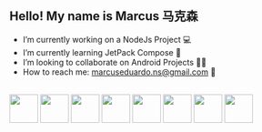 ## Hello! My name is Marcus 马克森

- I’m currently working on a NodeJs Project 💻
- I’m currently learning JetPack Compose 📱
- I’m looking to collaborate on Android Projects 🐱‍💻
- How to reach me: marcuseduardo.ns@gmail.com 📧

<div style="display: inline_block"><br>
  <img height="50" width="50" src="https://cdn.jsdelivr.net/gh/devicons/devicon/icons/kotlin/kotlin-original.svg" />
  <img height="50" width="50" src="https://cdn.jsdelivr.net/gh/devicons/devicon/icons/android/android-original.svg" />
  <img height="50" width="50" src="https://cdn.jsdelivr.net/gh/devicons/devicon/icons/javascript/javascript-original.svg" />
  <img height="50" width="50" src="https://cdn.jsdelivr.net/gh/devicons/devicon/icons/html5/html5-original.svg" />
  <img height="50" width="50" src="https://cdn.jsdelivr.net/gh/devicons/devicon/icons/css3/css3-original.svg" />
  <img height="50" width="50" src="https://cdn.jsdelivr.net/gh/devicons/devicon/icons/python/python-original.svg" />
  <img height="50" width="50" src="https://cdn.jsdelivr.net/gh/devicons/devicon/icons/r/r-original.svg" />
  <img height="50" width="50" src="https://cdn.jsdelivr.net/gh/devicons/devicon/icons/rust/rust-plain.svg" />
          
  
  

          
                    
          
          
  
          
</div>
